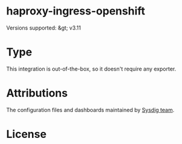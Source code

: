 # haproxy-ingress-openshift


Versions supported: &amp;gt; v3.11

# Type
This integration is out-of-the-box, so it doesn't require any exporter.


# Attributions
The configuration files and dashboards maintained by [Sysdig team](https://sysdig.com/).

# License